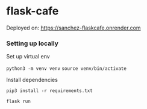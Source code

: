 # flask-cafe

Deployed on: https://sanchez-flaskcafe.onrender.com

### Setting up locally

Set up virtual env

  `python3 -m venv venv`
  `source venv/bin/activate`

Install dependencies

  `pip3 install -r requirements.txt`

  `flask run`
